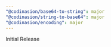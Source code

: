 ```yaml
---
"@codinasion/base64-to-string": major
"@codinasion/string-to-base64": major
"@codinasion/encoding": major
---
```


Initial Release
